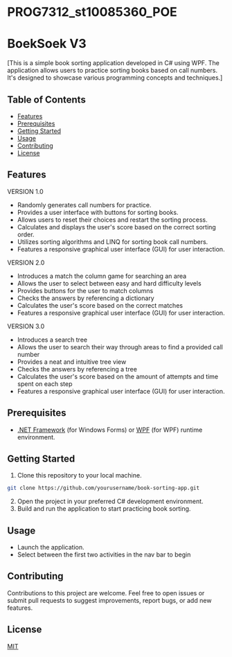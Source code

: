 # PROG7312_st10085360_POE
# BoekSoek V3

[This is a simple book sorting application developed in C# using  WPF. The application allows users to practice sorting books based on call numbers. It's designed to showcase various programming concepts and techniques.]

## Table of Contents
- [Features](#features)
- [Prerequisites](#prerequisites)
- [Getting Started](#getting-started)
- [Usage](#usage)
- [Contributing](#contributing)
- [License](#license)

## Features
VERSION 1.0
- Randomly generates call numbers for practice.
- Provides a user interface with buttons for sorting books.
- Allows users to reset their choices and restart the sorting process.
- Calculates and displays the user's score based on the correct sorting order.
- Utilizes sorting algorithms and LINQ for sorting book call numbers.
- Features a responsive graphical user interface (GUI) for user interaction.

VERSION 2.0
- Introduces a match the column game for searching an area
- Allows the user to select between easy and hard difficulty levels
- Provides buttons for the user to match columns
- Checks the answers by referencing a dictionary
- Calculates the user's score based on the correct matches
- Features a responsive graphical user interface (GUI) for user interaction.

VERSION 3.0
- Introduces a search tree
- Allows the user to search their way through areas to find a provided call number
- Provides a neat and intuitive tree view
- Checks the answers by referencing a tree
- Calculates the user's score based on the amount of attempts and time spent on each step
- Features a responsive graphical user interface (GUI) for user interaction.

## Prerequisites

- [.NET Framework](https://dotnet.microsoft.com/download/dotnet-framework) (for Windows Forms) or [WPF](https://docs.microsoft.com/en-us/dotnet/desktop/wpf/getting-started/getting-started-with-wpf) (for WPF) runtime environment.




## Getting Started

1. Clone this repository to your local machine.

``` bash
git clone https://github.com/yourusername/book-sorting-app.git
```
2. Open the project in your preferred C# development environment.
3. Build and run the application to start practicing book sorting.

## Usage
- Launch the application.
- Select between the first two activities in the nav bar to begin

## Contributing

Contributions to this project are welcome. Feel free to open issues or submit pull requests to suggest improvements, report bugs, or add new features.



## License

[MIT](https://choosealicense.com/licenses/mit/)



